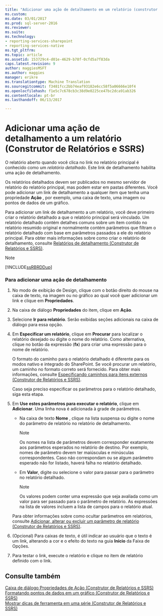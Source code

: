 ```yaml
---
title: "Adicionar uma ação de detalhamento em um relatório (construtor de relatórios e SSRS) | Microsoft Docs"
ms.custom: 
ms.date: 03/01/2017
ms.prod: sql-server-2016
ms.reviewer: 
ms.suite: 
ms.technology:
- reporting-services-sharepoint
- reporting-services-native
ms.tgt_pltfrm: 
ms.topic: article
ms.assetid: 153729c4-d01e-4629-b78f-0cfd5a7f83da
caps.latest.revision: 9
author: maggiesMSFT
ms.author: maggies
manager: erikre
ms.translationtype: Machine Translation
ms.sourcegitcommit: f3481fcc2bb74eaf93182e6cc58f5a06666e10f4
ms.openlocfilehash: f1e5c7c678cb3c38d9e0225ce47bc2dca91ab326
ms.contentlocale: pt-br
ms.lasthandoff: 06/13/2017

---
```

# <a name="add-a-drillthrough-action-on-a-report-report-builder-and-ssrs"></a>Adicionar uma ação de detalhamento a um relatório (Construtor de Relatórios e SSRS)
  O relatório aberto quando você clica no link no relatório principal é conhecido como um *relatório detalhado*. Este link de detalhamento habilita uma ação de detalhamento.  
  
 Os relatórios detalhados devem ser publicados no mesmo servidor de relatório do relatório principal, mas podem estar em pastas diferentes. Você pode adicionar um link de detalhamento a qualquer item que tenha uma propriedade **Ação** , por exemplo, uma caixa de texto, uma imagem ou pontos de dados de um gráfico.  
  
 Para adicionar um link de detalhamento a um relatório, você deve primeiro criar o relatório detalhado a que o relatório principal será vinculado. Um relatório detalhado contém detalhes comuns sobre um item contido no relatório resumido original e normalmente contém parâmetros que filtram o relatório detalhado com base em parâmetros passados a ele do relatório principal. Para obter mais informações sobre como criar o relatório de detalhamento, consulte [Relatórios de detalhamento &#40;Construtor de Relatórios e SSRS&#41;](../../reporting-services/report-design/drillthrough-reports-report-builder-and-ssrs.md).  
  
> [!NOTE]  
>  [!INCLUDE[ssRBRDDup](../../includes/ssrbrddup-md.md)]  
  
### <a name="to-add-a-drillthrough-action"></a>Para adicionar uma ação de detalhamento  
  
1.  No modo de exibição de Design, clique com o botão direito do mouse na caixa de texto, na imagem ou no gráfico ao qual você quer adicionar um link e clique em **Propriedades**.  
  
2.  Na caixa de diálogo **Propriedades** do item, clique em **Ação**.  
  
3.  Selecione **Ir para relatório**. Serão exibidas seções adicionais na caixa de diálogo para essa opção.  
  
4.  Em **Especificar um relatório**, clique em **Procurar** para localizar o relatório desejado ou digite o nome do relatório. Como alternativa, clique no botão da expressão (**fx**) para criar uma expressão para o nome de relatório.  
  
     O formato do caminho para o relatório detalhado é diferente para os modos nativo e integrado do SharePoint. Se você procurar um relatório, um caminho no formato correto será fornecido. Para obter mais informações, consulte [Especificando caminhos para itens externos &#40;Construtor de Relatórios e SSRS&#41;](../../reporting-services/report-design/specifying-paths-to-external-items-report-builder-and-ssrs.md).  
  
     Caso seja preciso especificar os parâmetros para o relatório detalhado, siga esta etapa.  
  
5.  Em **Use estes parâmetros para executar o relatório**, clique em **Adicionar**. Uma linha nova é adicionada à grade de parâmetros.  
  
    -   Na caixa de texto **Nome** , clique na lista suspensa ou digite o nome do parâmetro de relatório no relatório de detalhamento.  
  
        > [!NOTE]  
        >  Os nomes na lista de parâmetros devem corresponder exatamente aos parâmetros esperados no relatório de destino. Por exemplo, nomes de parâmetro devem ter maiúsculas e minúsculas correspondentes. Caso não correspondam ou se algum parâmetro esperado não for listado, haverá falha no relatório detalhado.  
  
    -   Em **Valor**, digite ou selecione o valor para passar para o parâmetro no relatório detalhado.  
  
        > [!NOTE]  
        >  Os valores podem conter uma expressão que seja avaliada como um valor para ser passado para o parâmetro de relatório. As expressões na lista de valores incluem a lista de campos para o relatório atual.  
  
     Para obter informações sobre como ocultar parâmetros em relatórios, consulte [Adicionar, alterar ou excluir um parâmetro de relatório &#40;Construtor de Relatórios e SSRS&#41;](../../reporting-services/report-design/add-change-or-delete-a-report-parameter-report-builder-and-ssrs.md).  
  
6.  (Opcional) Para caixas de texto, é útil indicar ao usuário que o texto é um link, alterando a cor e o efeito do texto na guia **Início** da Faixa de Opções.  
  
7.  Para testar o link, execute o relatório e clique no item de relatório definido com o link.  
  
## <a name="see-also"></a>Consulte também  
 [Caixa de diálogo Propriedades de Ação &#40;Construtor de Relatórios e SSRS&#41;](http://msdn.microsoft.com/library/2c5d915b-4f97-42cf-b8f1-49ca3ff3d0f9)   
 [Formatando pontos de dados em um gráfico &#40;Construtor de Relatórios e SSRS&#41;](../../reporting-services/report-design/formatting-data-points-on-a-chart-report-builder-and-ssrs.md)   
 [Mostrar dicas de ferramenta em uma série &#40;Construtor de Relatórios e SSRS&#41;](../../reporting-services/report-design/show-tooltips-on-a-series-report-builder-and-ssrs.md)  
  
  
